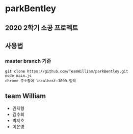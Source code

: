 # parkBentley

## 2020 2학기 소공 프로젝트

 ## 사용법
 ### master branch 기준
  ```
  git clone https://github.com/TeamWilliam/parkBentley.git
  node main.js
  chrome 주소창에 localhost:3000 입력
 ```
 

## team William
- 권지형
- 김수희
- 박지호
- 이은영
